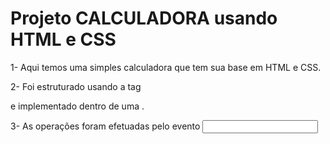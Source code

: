 # Projeto CALCULADORA usando HTML e CSS

1- Aqui temos uma simples calculadora que tem sua base em HTML e CSS.

2- Foi estruturado usando a tag <form> e implementado dentro de uma <table>.

3- As operações foram efetuadas pelo evento <input onClick="calc.display.value" />
